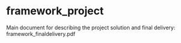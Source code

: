 # framework_project
 
Main document for describing the project solution and final delivery: framework_finaldelivery.pdf
